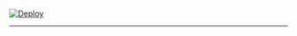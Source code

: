 [![Deploy](https://www.herokucdn.com/deploy/button.svg)](https://dashboard.heroku.com/new?template=https://github.com/JaniPrivetRepo/JANI-RP-LOVRR)

---


